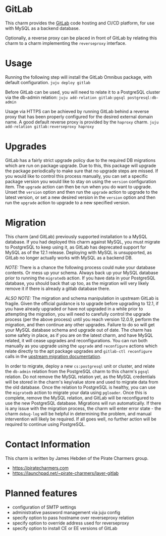 # GitLab 

This charm provides the [GitLab](https://gitlab.com) code hosting and CI/CD platform, for use with MySQL as a backend database.

Optionally, a reverse proxy can be placed in front of GitLab by relating this charm to a charm implementing the `reverseproxy` interface.

# Usage

Running the following step will install the GitLab Omnibus package,
with default configuration.
`juju deploy gitlab`

Before GitLab can be used, you will need to relate it to a
PostgreSQL cluster via the db-admin relation:
`juju add-relation gitlab:pgsql postgresql:db-admin`

Usage via HTTPS can be achieved by running GitLab behind a reverse
proxy that has been properly configured for the desired external
domain name. A good default reverse proxy is provided by the
`haproxy` charm.
`juju add-relation gitlab:reverseproxy haproxy`

# Upgrades

GitLab has a fairly strict upgrade policy due to the required
DB migrations which are run on package upgrade. Due to this,
this package will upgrade the package periodically to make sure
that no upgrade steps are missed. If you would like to control
this process manually, you can set a specific package version
you would like to stay on using the `version` configuration
item. The `upgrade` action can then be run when you do want to
upgrade. Unset the `version` option and then run the `upgrade`
action to upgrade to the latest version, or set a new desired
version in the `version` option and then run the `upgrade`
action to upgrade to a new specified version.

# Migration
This charm (and GitLab) previously supported installation to
a MySQL database. If you had deployed this charm against MySQL,
you must migrate to PostgreSQL to keep using it, as GitLab
has deprecated support for MySQL as of the 12.1 release. Deploying
with MySQL is unsupported, as GitLab no longer actually
works with MySQL as a backend DB.

*NOTE:* There is a chance the following process could nuke your
database contents. Or mess up your schema. Always back up your
MySQL database prior to running the `migratedb` action.
If you have data in your PostgreSQL database, you should back
that up too, as the migration will very likely remove it if
there is already a gitlab database there.

*ALSO NOTE:* The migration and schema manipulation in upstream
GitLab is fragile. Given the official guidance is to upgrade
before upgrading to 12.1, if you have already upgraded or have
not upgraded in a while prior to attempting the migration, you
will need to carefully control the upgrade process (per the
above process) until you reach version 12.0.9, perform the
migration, and then continue any other upgrades. Failure to do
so will get your MySQL database schema and upgrade out of date.
The charm has some safety in place, as if you are on the latest
charm, and have MySQL related, it will cease upgrades and
reconfigurations. You can run both manually as you upgrade using
the `upgrade` and `reconfigure` actions which relate directly to
the apt package upgrades and `gitlab-ctl reconfigure` calls in
the [upstream migration
documentation](https://docs.gitlab.com/ce/update/mysql_to_postgresql.html).

In order to migrate, deploy a new `cs:postgresql` unit or cluster, and
relate the `db-admin` relation from the PostgreSQL charm to this
charm's `pgsql` relation. Do not remove the MySQL relation yet, as 
the MySQL credentials will be stored in the charm's key/value
store and used to migrate data from the old database. Once the
relation to PostgreSQL is healthy, you can use the `migratedb`
action to migrate your data using `pgloader`. Once this is complete,
remove the MySQL relation, and GitLab will be reconfigured to use
the new PostgreSQL database. Migrations will run automatically.
If there is any issue with the migration process, the charm will
enter error state - the charm `debug-log` will be helpful in
determining the problem, and manual intervention will likely be
required. If all goes well, no further action will be required
to continue using PostgreSQL.

# Contact Information

This charm is written by James Hebden of the Pirate Charmers group.

  - https://piratecharmers.com
  - https://launchpad.net/~pirate-charmers/layer-gitlab

# Planned features

  - configuration of SMTP settings
  - administrative password management via juju config
  - specify option to pass hostname over reverseproxy relation
  - specify option to override address used for reverseproxy
  - specify option to install CE or EE versions of GitLab
